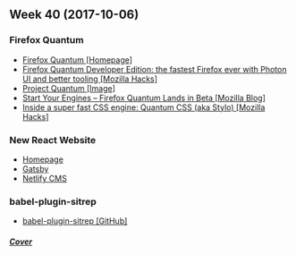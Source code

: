 Week 40 (2017-10-06)
---

### Firefox Quantum
- [Firefox Quantum [Homepage]](https://www.mozilla.org/en-US/firefox/quantum/)
- [Firefox Quantum Developer Edition: the fastest Firefox ever with Photon UI and better tooling [Mozilla Hacks]](https://hacks.mozilla.org/2017/09/firefox-quantum-developer-edition-fastest-firefox-ever/)
- [Project Quantum [Image]](https://2r4s9p1yi1fa2jd7j43zph8r-wpengine.netdna-ssl.com/files/2017/08/01.png)
- [Start Your Engines – Firefox Quantum Lands in Beta [Mozilla Blog]](https://blog.mozilla.org/blog/2017/09/26/firefox-quantum-beta-developer-edition/)
- [Inside a super fast CSS engine: Quantum CSS (aka Stylo) [Mozilla Hacks]](https://hacks.mozilla.org/2017/08/inside-a-super-fast-css-engine-quantum-css-aka-stylo/)

### New React Website
- [Homepage](https://reactjs.org/)
- [Gatsby](http://gatsbyjs.org/)
- [Netlify CMS](https://www.netlifycms.org/)

### babel-plugin-sitrep
- [babel-plugin-sitrep [GitHub]](https://github.com/tkh44/babel-plugin-sitrep)

##### [Cover](https://trello-attachments.s3.amazonaws.com/585a7902b21f6c8b3e365a11/59d759e45e1bfeb762044800/ddd68edaa3fae6a39e6f6385b36571be/DKsX4nAXUAU0kwH.jpg)

